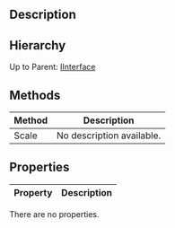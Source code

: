 ## Description

## Hierarchy
Up to Parent: [IInterface](IInterface)

## Methods
| Method | Description |
| ------------- | ------------- |
| Scale | No description available.

## Properties
| Property | Description |
| ------------- | ------------- |
There are no properties.

